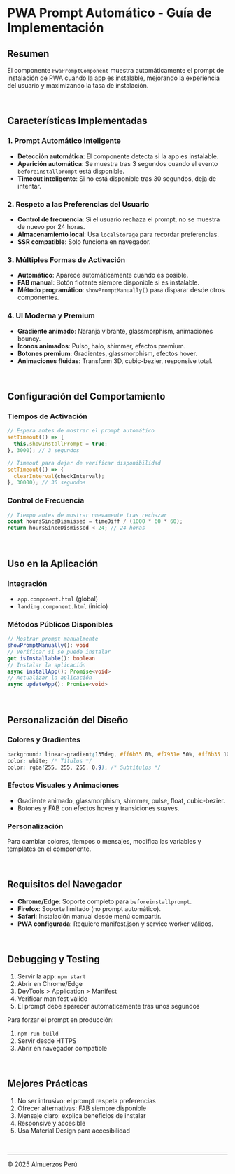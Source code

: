 # PWA Prompt Automático - Guía de Implementación

## Resumen

El componente `PwaPromptComponent` muestra automáticamente el prompt de instalación de PWA cuando la app es instalable, mejorando la experiencia del usuario y maximizando la tasa de instalación.

&nbsp;

## Características Implementadas

### 1. Prompt Automático Inteligente

- **Detección automática**: El componente detecta si la app es instalable.
- **Aparición automática**: Se muestra tras 3 segundos cuando el evento `beforeinstallprompt` está disponible.
- **Timeout inteligente**: Si no está disponible tras 30 segundos, deja de intentar.

### 2. Respeto a las Preferencias del Usuario

- **Control de frecuencia**: Si el usuario rechaza el prompt, no se muestra de nuevo por 24 horas.
- **Almacenamiento local**: Usa `localStorage` para recordar preferencias.
- **SSR compatible**: Solo funciona en navegador.

### 3. Múltiples Formas de Activación

- **Automático**: Aparece automáticamente cuando es posible.
- **FAB manual**: Botón flotante siempre disponible si es instalable.
- **Método programático**: `showPromptManually()` para disparar desde otros componentes.

### 4. UI Moderna y Premium

- **Gradiente animado**: Naranja vibrante, glassmorphism, animaciones bouncy.
- **Iconos animados**: Pulso, halo, shimmer, efectos premium.
- **Botones premium**: Gradientes, glassmorphism, efectos hover.
- **Animaciones fluidas**: Transform 3D, cubic-bezier, responsive total.

&nbsp;

## Configuración del Comportamiento

### Tiempos de Activación

```typescript
// Espera antes de mostrar el prompt automático
setTimeout(() => {
  this.showInstallPrompt = true;
}, 3000); // 3 segundos

// Timeout para dejar de verificar disponibilidad
setTimeout(() => {
  clearInterval(checkInterval);
}, 30000); // 30 segundos
```

### Control de Frecuencia

```typescript
// Tiempo antes de mostrar nuevamente tras rechazar
const hoursSinceDismissed = timeDiff / (1000 * 60 * 60);
return hoursSinceDismissed < 24; // 24 horas
```

&nbsp;

## Uso en la Aplicación

### Integración

- `app.component.html` (global)
- `landing.component.html` (inicio)

### Métodos Públicos Disponibles

```typescript
// Mostrar prompt manualmente
showPromptManually(): void
// Verificar si se puede instalar
get isInstallable(): boolean
// Instalar la aplicación
async installApp(): Promise<void>
// Actualizar la aplicación
async updateApp(): Promise<void>
```

&nbsp;

## Personalización del Diseño

### Colores y Gradientes

```css
background: linear-gradient(135deg, #ff6b35 0%, #f7931e 50%, #ff6b35 100%);
color: white; /* Títulos */
color: rgba(255, 255, 255, 0.9); /* Subtítulos */
```

### Efectos Visuales y Animaciones

- Gradiente animado, glassmorphism, shimmer, pulse, float, cubic-bezier.
- Botones y FAB con efectos hover y transiciones suaves.

### Personalización

Para cambiar colores, tiempos o mensajes, modifica las variables y templates en el componente.

&nbsp;

## Requisitos del Navegador

- **Chrome/Edge**: Soporte completo para `beforeinstallprompt`.
- **Firefox**: Soporte limitado (no prompt automático).
- **Safari**: Instalación manual desde menú compartir.
- **PWA configurada**: Requiere manifest.json y service worker válidos.

&nbsp;

## Debugging y Testing

1. Servir la app: `npm start`
2. Abrir en Chrome/Edge
3. DevTools > Application > Manifest
4. Verificar manifest válido
5. El prompt debe aparecer automáticamente tras unos segundos

Para forzar el prompt en producción:

1. `npm run build`
2. Servir desde HTTPS
3. Abrir en navegador compatible

&nbsp;

## Mejores Prácticas

1. No ser intrusivo: el prompt respeta preferencias
2. Ofrecer alternativas: FAB siempre disponible
3. Mensaje claro: explica beneficios de instalar
4. Responsive y accesible
5. Usa Material Design para accesibilidad

&nbsp;

---

© 2025 Almuerzos Perú
